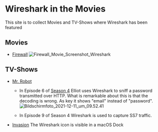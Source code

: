 # Wireshark in the Movies

This site is to collect Movies and TV-Shows where Wireshark has been featured

## Movies

* [Firewall](https://en.wikipedia.org/wiki/Firewall_(film))
  ![Firewall_Movie_Screenshot_Wireshark](uploads/c7ed96fbf0d8537b7fc73417b209cae1/Firewall_Movie_Screenshot_Wireshark.png)

## TV-Shows

* [Mr. Robot](https://en.wikipedia.org/wiki/Mr._Robot)

   * In Episode 6 of [Season 4](https://en.wikipedia.org/wiki/List_of_Mr._Robot_episodes#Season_4_(2019)) Elliot uses Wireshark to sniff a password transmitted over HTTP. What is remarkable about this is that the decoding is wrong. As key it shows "email" instead of "password".
![Bildschirmfoto_2021-12-11_um_09.52.41](uploads/66f9dd24aaad80c660a103c51d19c371/Bildschirmfoto_2021-12-11_um_09.52.41.png)

   * In Episode 9 of Season 4 Wireshark is used to capture SS7 traffic.

* [Invasion](https://en.wikipedia.org/wiki/Invasion_(2021_TV_series))
   The Wireshark icon is visible in a macOS Dock
